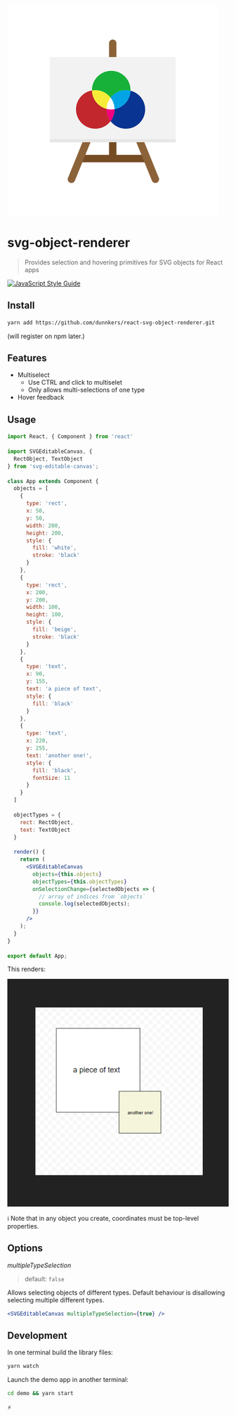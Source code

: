 <img src="docs/logo.png">

# svg-object-renderer

> Provides selection and hovering primitives for SVG objects for React apps

[![JavaScript Style Guide](https://img.shields.io/badge/code_style-standard-brightgreen.svg)](https://standardjs.com)

## Install

```bash
yarn add https://github.com/dunnkers/react-svg-object-renderer.git
```

(will register on npm later.)

## Features

- Multiselect
    - Use CTRL and click to multiselet
    - Only allows multi-selections of one type
- Hover feedback

## Usage

```jsx
import React, { Component } from 'react'

import SVGEditableCanvas, {
  RectObject, TextObject
} from 'svg-editable-canvas';

class App extends Component {
  objects = [
    {
      type: 'rect',
      x: 50,
      y: 50,
      width: 200,
      height: 200,
      style: {
        fill: 'white',
        stroke: 'black'
      }
    },
    {
      type: 'rect',
      x: 200,
      y: 200,
      width: 100,
      height: 100,
      style: {
        fill: 'beige',
        stroke: 'black'
      }
    },
    {
      type: 'text',
      x: 90,
      y: 155,
      text: 'a piece of text',
      style: {
        fill: 'black'
      }
    },
    {
      type: 'text',
      x: 220,
      y: 255,
      text: 'another one!',
      style: {
        fill: 'black',
        fontSize: 11
      }
    }
  ]

  objectTypes = {
    rect: RectObject,
    text: TextObject
  }

  render() {
    return (
      <SVGEditableCanvas
        objects={this.objects}
        objectTypes={this.objectTypes}
        onSelectionChange={selectedObjects => {
          // array of indices from `objects`
          console.log(selectedObjects);
        }}
      />
    );
  }
}

export default App;
```

This renders:

![Example](docs/canvas-example.png)

ℹ Note that in any object you create, coordinates must be top-level properties.

## Options

*multipleTypeSelection*
> default: `false`

Allows selecting objects of different types. Default behaviour is disallowing selecting multiple different types.

```jsx
<SVGEditableCanvas multipleTypeSelection={true} />
```

## Development

In one terminal build the library files:
```bash
yarn watch
```

Launch the demo app in another terminal:
```bash
cd demo && yarn start
```

⚡
